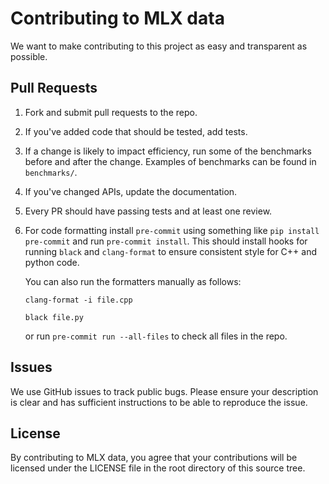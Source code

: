 # Contributing to MLX data

We want to make contributing to this project as easy and transparent as
possible.

## Pull Requests

1. Fork and submit pull requests to the repo. 
2. If you've added code that should be tested, add tests.
3. If a change is likely to impact efficiency, run some of the benchmarks before
   and after the change. Examples of benchmarks can be found in `benchmarks/`.
4. If you've changed APIs, update the documentation.
5. Every PR should have passing tests and at least one review. 
6. For code formatting install `pre-commit` using something like `pip install pre-commit` and run `pre-commit install`.
   This should install hooks for running `black` and `clang-format` to ensure
   consistent style for C++ and python code.
 
   You can also run the formatters manually as follows:
 
     ```
     clang-format -i file.cpp
     ```
 
     ```
     black file.py
     ```
 
   or run `pre-commit run --all-files` to check all files in the repo.

## Issues

We use GitHub issues to track public bugs. Please ensure your description is
clear and has sufficient instructions to be able to reproduce the issue.

## License

By contributing to MLX data, you agree that your contributions will be licensed
under the LICENSE file in the root directory of this source tree.
